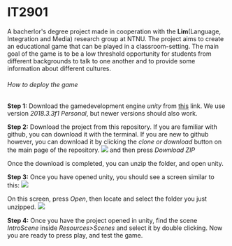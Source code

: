 # IT2901
A bacherlor's degree project made in cooperation with the **Lim**(Language, Integration and Media) research group at NTNU. The project aims to create an educational game that can be played in a classroom-setting. The main goal of the game is to be a low threshold opportunity for students from different backgrounds to talk to one another and to provide some information about different cultures. 

###### How to deploy the game
**Step 1:**
Download the gamedevelopment engine *unity* from [this](https://store.unity.com/download) link.
We use version *2018.3.3f1 Personal*, but newer versions should also work.

**Step 2:**
Download the project from this repository. If you are familiar with github, you can download it with the terminal. If you are new to github however, you can download it by clicking the *clone or download* button on the main page of the repository. ![](https://gyazo.com/47510883b0dd205779649afdc643797e) and then press *Download ZIP*

Once the download is completed, you can unzip the folder, and open unity.

**Step 3:**
Once you have opened unity, you should see a screen similar to this:
![](https://gyazo.com/c7b9af37cc046edfef7b1d6a11a57bfe)

On this screen, press *Open*, then locate and select the folder you just unzipped.
![](http://i.imgur.com/qRJ7C5G.png)

**Step 4:**
Once you have the project opened in unity, find the scene *IntroScene* inside *Resources>Scenes* and select it by double clicking. Now you are ready to press play, and test the game.
